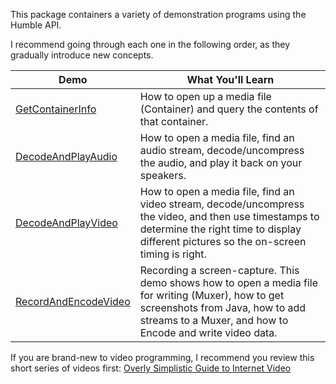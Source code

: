 This package containers a variety of demonstration programs using the Humble API.

I recommend going through each one in the following order, as they gradually introduce new
concepts.

| Demo | What You'll Learn |
| ------ | ------------------- |
| [GetContainerInfo](https://github.com/artclarke/humble-video/blob/develop/humble-video-demos/src/main/java/io/humble/video/demos/GetContainerInfo.java) | How to open up a media file (Container) and query the contents of that container. |
| [DecodeAndPlayAudio](https://github.com/artclarke/humble-video/blob/develop/humble-video-demos/src/main/java/io/humble/video/demos/DecodeAndPlayAudio.java) | How to open a media file, find an audio stream, decode/uncompress the audio, and play it back on your speakers. |
| [DecodeAndPlayVideo](https://github.com/artclarke/humble-video/blob/develop/humble-video-demos/src/main/java/io/humble/video/demos/DecodeAndPlayVideo.java) | How to open a media file, find an video stream, decode/uncompress the video, and then use timestamps to determine the right time to display different pictures so the on-screen timing is right. |
| [RecordAndEncodeVideo](https://github.com/artclarke/humble-video/blob/develop/humble-video-demos/src/main/java/io/humble/video/demos/RecordAndEncodeVideo.java) | Recording a screen-capture. This demo shows how to open a media file for writing (Muxer), how to get screenshots from Java, how to add streams to a Muxer, and how to Encode and write video data. |

If you are brand-new to video programming, I recommend you review this short series of videos first: [Overly Simplistic Guide to Internet Video](http://blog.xuggle.com/2009/01/23/overly-simplistic-guide-to-internet-video)
